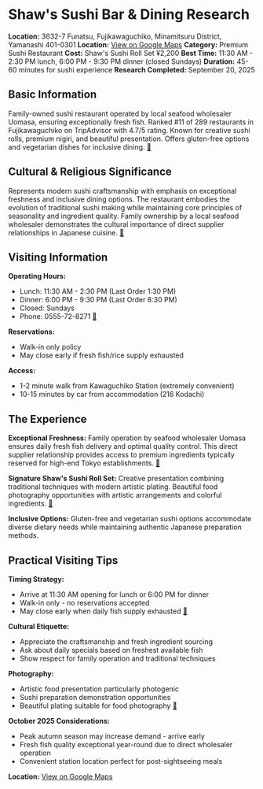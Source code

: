 # Shaw's Sushi Bar & Dining Research

**Location:** 3632-7 Funatsu, Fujikawaguchiko, Minamitsuru District, Yamanashi 401-0301
**Location:** [View on Google Maps](https://maps.google.com/maps?q=35.4988786,138.7680286)
**Category:** Premium Sushi Restaurant
**Cost:** Shaw's Sushi Roll Set ¥2,200
**Best Time:** 11:30 AM - 2:30 PM lunch, 6:00 PM - 9:30 PM dinner (closed Sundays)
**Duration:** 45-60 minutes for sushi experience
**Research Completed:** September 20, 2025

## Basic Information

Family-owned sushi restaurant operated by local seafood wholesaler Uomasa, ensuring exceptionally fresh fish. Ranked #11 of 289 restaurants in Fujikawaguchiko on TripAdvisor with 4.7/5 rating. Known for creative sushi rolls, premium nigiri, and beautiful presentation. Offers gluten-free options and vegetarian dishes for inclusive dining. [🔗](https://www.tripadvisor.com/Restaurant_Review-g1165976-d17158025-Reviews-Shaw_s_Sushi_Bar_Dining-Fujikawaguchiko_machi_Minamitsuru_gun_Yamanashi_Prefect.html)

## Cultural & Religious Significance

Represents modern sushi craftsmanship with emphasis on exceptional freshness and inclusive dining options. The restaurant embodies the evolution of traditional sushi making while maintaining core principles of seasonality and ingredient quality. Family ownership by a local seafood wholesaler demonstrates the cultural importance of direct supplier relationships in Japanese cuisine. [🔗](https://www.byfood.com/restaurant/shaws-sushi-bar-and-dining-1596)

## Visiting Information

**Operating Hours:**
- Lunch: 11:30 AM - 2:30 PM (Last Order 1:30 PM)
- Dinner: 6:00 PM - 9:30 PM (Last Order 8:30 PM)
- Closed: Sundays
- Phone: 0555-72-8271 [🔗](https://www.byfood.com/restaurant/shaws-sushi-bar-and-dining-1596)

**Reservations:**
- Walk-in only policy
- May close early if fresh fish/rice supply exhausted

**Access:**
- 1-2 minute walk from Kawaguchiko Station (extremely convenient)
- 10-15 minutes by car from accommodation (216 Kodachi)

## The Experience

**Exceptional Freshness:** Family operation by seafood wholesaler Uomasa ensures daily fresh fish delivery and optimal quality control. This direct supplier relationship provides access to premium ingredients typically reserved for high-end Tokyo establishments. [🔗](https://www.byfood.com/restaurant/shaws-sushi-bar-and-dining-1596)

**Signature Shaw's Sushi Roll Set:** Creative presentation combining traditional techniques with modern artistic plating. Beautiful food photography opportunities with artistic arrangements and colorful ingredients. [🔗](https://www.tripadvisor.com/Restaurant_Review-g1165976-d17158025-Reviews-Shaw_s_Sushi_Bar_Dining-Fujikawaguchiko_machi_Minamitsuru_gun_Yamanashi_Prefect.html)

**Inclusive Options:** Gluten-free and vegetarian sushi options accommodate diverse dietary needs while maintaining authentic Japanese preparation methods.

## Practical Visiting Tips

**Timing Strategy:**
- Arrive at 11:30 AM opening for lunch or 6:00 PM for dinner
- Walk-in only - no reservations accepted
- May close early when daily fish supply exhausted [🔗](https://www.byfood.com/restaurant/shaws-sushi-bar-and-dining-1596)

**Cultural Etiquette:**
- Appreciate the craftsmanship and fresh ingredient sourcing
- Ask about daily specials based on freshest available fish
- Show respect for family operation and traditional techniques

**Photography:**
- Artistic food presentation particularly photogenic
- Sushi preparation demonstration opportunities
- Beautiful plating suitable for food photography [🔗](https://www.tripadvisor.com/Restaurant_Review-g1165976-d17158025-Reviews-Shaw_s_Sushi_Bar_Dining-Fujikawaguchiko_machi_Minamitsuru_gun_Yamanashi_Prefect.html)

**October 2025 Considerations:**
- Peak autumn season may increase demand - arrive early
- Fresh fish quality exceptional year-round due to direct wholesaler operation
- Convenient station location perfect for post-sightseeing meals

**Location:** [View on Google Maps](https://maps.google.com/maps?q=3632-7+Funatsu,+Fujikawaguchiko,+Yamanashi+401-0301)
